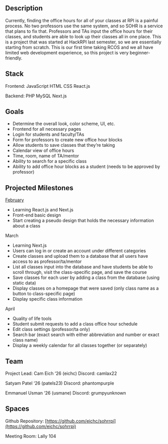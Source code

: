 ## Description
Currently, finding the office hours for all of your classes at RPI is a painful process. No two professors use the same system, and so SOHR is a service that plans to fix that. 
Professors and TAs input the office hours for their classes, and students are able to look up their classes all in one place. This is a project that was started at HackRPI last
semester, so we are essentially starting from scratch. This is our first time taking RCOS and we all have limited web development experience, so this project is very beginner-friendly.

## Stack
Frontend:
JavaScript
HTML
CSS
React.js

Backend:
PHP
MySQL
Next.js

## Goals
* Determine the overall look, color scheme, UI, etc.
* Frontend for all necessary pages
* Login for students and faculty/TAs
* Form for professors to create new office hour blocks
* Allow students to save classes that they’re taking
* Calendar view of office hours
* Time, room, name of TA/mentor
* Ability to search for a specific class
* Ability to add office hour blocks as a student (needs to be approved by professor)

## Projected Milestones
<u>February</u>
* Learning React.js and Next.js
* Front-end basic design
* Start creating a pseudo design that holds the necessary information about a class

March
* Learning Next.js
* Users can log in or create an account under different categories
* Create classes and upload them to a database that all users have access to as professor/ta/mentor
* List all classes input into the database and have students be able to scroll through, visit the class-specific page, and save the course
* Save classes for each user by adding a class from the database (using static data) 
* Display classes on a homepage that were saved (only class name as a button to class-specific page)
* Display specific class information

April
* Quality of life tools
* Student submit requests to add a class office hour schedule
* Edit class settings (professor/ta only)
* Search bar (exact search with either abbreviation and number or exact class name)
* Display a weekly calendar for all classes together (or separately)

## Team
Project Lead: Cam Eich ‘26 (eichc)
Discord: camlax22

Satyam Patel ‘26 (patels23)
Discord: phantompurple

Emmanuel Usman ‘26 (usmane)
Discord: grumpyunknown

## Spaces
Github Repository: [https://github.com/eichc/sohrrpi](https://github.com/eichc/sohrrpi)

Meeting Room: Lally 104
